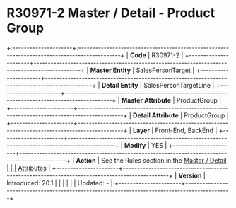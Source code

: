 ﻿---
erp.type: front-end-business-rule
---

# R30971-2 Master / Detail - Product Group
+:---------------------+:---------------------------------------------------------------------------------------------+
| **Code**             | R30971-2                                                                                     |
+----------------------+----------------------------------------------------------------------------------------------+
| **Master Entity**    | SalesPersonTarget                                                                            |
+----------------------+----------------------------------------------------------------------------------------------+
| **Detail Entity**    | SalesPersonTargetLine                                                                        |
+----------------------+----------------------------------------------------------------------------------------------+
| **Master Attribute** | ProductGroup                                                                                 |
+----------------------+----------------------------------------------------------------------------------------------+
| **Detail Attribute** | ProductGroup                                                                                 |
+----------------------+----------------------------------------------------------------------------------------------+
| **Layer**            | Front-End, BackEnd                                                                           |
+----------------------+----------------------------------------------------------------------------------------------+
| **Modify**           | YES                                                                                          |
+----------------------+----------------------------------------------------------------------------------------------+
| **Action**           | See the Rules section in the [Master / Detail                                                |
|                      | Attributes](xref:master-detail)                                                              |
+----------------------+----------------------------------------------------------------------------------------------+
| **Version**          | Introduced: 20.1                                                                             |
|                      |                                                                                              |
|                      | Updated: -                                                                                   |
+----------------------+----------------------------------------------------------------------------------------------+
